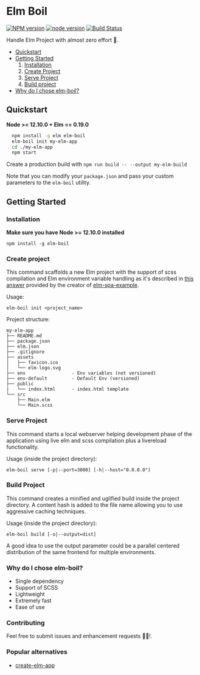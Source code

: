 # Elm Boil

[![NPM version][npm-image]][npm-url]
[![node version][node-image]][node-url]
[![Build Status][travis-image]][travis-url]

[npm-image]:    https://img.shields.io/npm/v/elm-boil.svg?style=flat-square
[npm-url]:      https://www.npmjs.com/package/elm-boil
[node-image]:   https://img.shields.io/badge/node.js-%3E=_12.10.0-green.svg?style=flat-square
[node-url]:     http://nodejs.org/download/
[travis-image]: https://travis-ci.org/GioPat/elm-boil.svg?branch=master
[travis-url]:   https://travis-ci.org/GioPat/elm-boil

Handle Elm Project with almost zero effort 🍲.
- [Quickstart](#quickstart)
- [Getting Started](#getting-started)
    1. [Installation](#installation)
    2. [Create Project](#create-project)
    3. [Serve Project](#serve-project)
    4. [Build project](#build-project)
- [Why do I chose elm-boil?](#why-do-i-chose-elm-boil)

## Quickstart
**Node >= 12.10.0 + Elm == 0.19.0**

```sh
  npm install -g elm elm-boil
  elm-boil init my-elm-app
  cd ./my-elm-app
  npm start
```
Create a production build with `npm run build -- --output my-elm-build`

Note that you can modify your `package.json` and pass your custom parameters to the `elm-boil` utility.

## Getting Started

### Installation
**Make sure you have Node >= 12.10.0 installed**

`npm install -g elm-boil`

### Create project
This command scaffolds a new Elm project with the support of scss compilation and Elm environment variable handling as it's described in [this answer](https://discourse.elm-lang.org/t/dependency-injection-how-to-switch-api-server/570) provided by the creator of [elm-spa-example](https://github.com/rtfeldman/elm-spa-example).

Usage:

`elm-boil init <project_name>`

Project structure:

```
my-elm-app
├── README.md
├── package.json
├── elm.json
├── .gitignore
├── assets
│   ├── favicon.ico
│   └── elm-logo.svg
├── env                 - Env variables (not versioned)
├── env-default         - Default Env (versioned)
├── public
|   └── index.html      - index.html template
└── src
    ├── Main.elm
    └── Main.scss
```
### Serve Project
This command starts a local webserver helping development phase of the application using live elm and scss compilation plus a livereload functionality.

Usage (inside the project directory):

`elm-boil serve [-p|--port=3000] [-h|--host="0.0.0.0"]`

### Build Project
This command creates a minified and uglified build inside the project directory.
A content hash is added to the file name allowing you to use aggressive caching techniques.

Usage (inside the project directory):

`elm-boil build [-o|--output=dist]`

A good idea to use the output parameter could be a parallel centered distribution of the same frontend for multiple environments.

### Why do I chose elm-boil?

  - Single dependency
  - Support of SCSS
  - Lightweight
  - Extremely fast
  - Ease of use

### Contributing

Feel free to submit issues and enhancement requests 🚀🚀!.

### Popular alternatives
 - [create-elm-app](https://github.com/halfzebra/create-elm-app)

